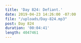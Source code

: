 ```yaml
---
title: 'Day 824: Defiant.'
date: 2019-04-23 14:26:00 -07:00
file: "/uploads/Day-824.mp3"
post: Day 824
duration: '00:04:41'
length: 4047461
---
```


